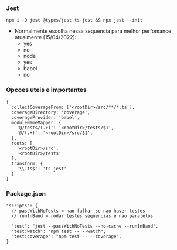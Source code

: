 ### Jest

```
npm i -D jest @types/jest ts-jest && npx jest --init
```

- Normalmente escolha nessa sequencia para melhor perfomance atualmente (15/04/2022):
  - yes
  - no
  - node
  - yes
  - babel
  - no

### Opcoes uteis e importantes

```
{
  collectCoverageFrom: ['<rootDir>/src/**/*.ts'],
  coverageDirectory: 'coverage',
  coverageProvider: 'babel',
  moduleNameMapper: {
    '@/tests/(.+)': '<rootDir>/tests/$1',
    '@/(.+)': '<rootDir>/src/$1',
  },
  roots: [
    '<rootDir>/src',
    '<rootDir>/tests'
  ],
  transform: {
    '\\.ts$': 'ts-jest'
  }
}
```

### Package.json

```
"scripts": {
  // passWithNoTests = nao falhar se nao haver testes
  // runInBand = rodar testes sequencias e nao paralelos

  "test": "jest --passWithNoTests --no-cache --runInBand",
  "test:watch": "npm test -- --watch",
  "test:coverage": "npm test -- --coverage",
}
```
